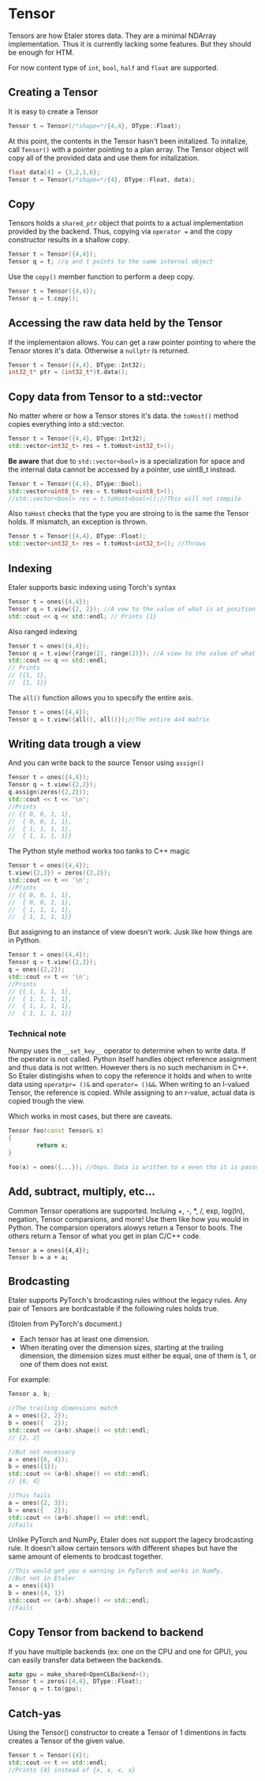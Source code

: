 # Tensor
Tensors are how Etaler stores data. They are a minimal NDArray implementation. Thus it is currently lacking some features. But they should be enough for HTM.

For now content type of `int`, `bool`, `half` and `float` are supported.

## Creating a Tensor

It is easy to create a Tensor

```C++
Tensor t = Tensor(/*shape=*/{4,4}, DType::Float);
```

At this point, the contents in the Tensor hasn't been initalized. To initalize, call `Tensor()` with a pointer pointing to a plan array. The Tensor object will copy all of the provided data and use them for initalization.

```C++
float data[4] = {3,2,1,6};
Tensor t = Tensor(/*shape=*/{4}, DType::Float, data);
```

## Copy
Tensors holds a `shared_ptr` object that points to a actual implementation provided by the backend. Thus, copying via `operator =` and the copy constructor results in a shallow copy.

```C++
Tensor t = Tensor({4,4});
Tensor q = t; //q and t points to the same internal object
```

Use the `copy()` member function to perform a deep copy.
```C++
Tensor t = Tensor({4,4});
Tensor q = t.copy();
```

## Accessing the raw data held by the Tensor
If the implementaion allows. You can get a raw pointer pointing to where the Tensor stores it's data. Otherwise a `nullptr` is returned.

```C++
Tensor t = Tensor({4,4}, DType::Int32);
int32_t* ptr = (int32_t*)t.data();
```

## Copy data from Tensor to a std::vector
No matter where or how a Tensor stores it's data. the `toHost()` method copies everything into a std::vector.

```C++
Tensor t = Tensor({4,4}, DType::Int32);
std::vector<int32_t> res = t.toHost<int32_t>();
```

**Be aware** that due to `std::vector<bool>` is a specialization for space and the internal data cannot be accessed by a pointer, use uint8_t instead.
```C++
Tensor t = Tensor({4,4}, DType::Bool);
std::vector<uint8_t> res = t.toHost<uint8_t>();
//std::vector<bool> res = t.toHost<bool>();//This will not compile
```

Also `toHost` checks that the type you are stroing to is the same the Tensor holds. If mismatch, an exception is thrown.
```C++
Tensor t = Tensor({4,4}, DType::Float);
std::vector<int32_t> res = t.toHost<int32_t>(); //Throws
```

## Indexing
Etaler supports basic indexing using Torch's syntax
```C++
Tensor t = ones({4,4});
Tensor q = t.view({2, 2}); //A vew to the value of what is at position 2,2
std::cout << q << std::endl; // Prints {1}
```

Also ranged indexing
```C++
Tensor t = ones({4,4});
Tensor q = t.view({range(2), range(2)}); //A view to the value of what is at position 2,2
std::cout << q << std::endl;
// Prints
// {{1, 1},
//  {1, 1}}
```

The `all()` function allows you to specsify the entire axis.
```C++
Tensor t = ones({4,4});
Tensor q = t.view({all(), all()});//The entire 4x4 matrix
```

## Writing data trough a view

And you can write back to the source Tensor using `assign()`
```C++
Tensor t = ones({4,4});
Tensor q = t.view({2,2});
q.assign(zeros({2,2}));
std::cout << t << '\n';
//Prints
// {{ 0, 0, 1, 1},
//  { 0, 0, 1, 1},
//  { 1, 1, 1, 1},
//  { 1, 1, 1, 1}}
```

The Python style method works too tanks to C++ magic
```C++
Tensor t = ones({4,4});
t.view({2,2}) = zeros({2,2});
std::cout << t << '\n';
//Prints
// {{ 0, 0, 1, 1},
//  { 0, 0, 1, 1},
//  { 1, 1, 1, 1},
//  { 1, 1, 1, 1}}
```

But assigning to an instance of view doesn't work. Jusk like how things are in Python.
```C++
Tensor t = ones({4,4});
Tensor q = t.view({2,2});
q = ones({2,2});
std::cout << t << '\n';
//Prints
// {{ 1, 1, 1, 1},
//  { 1, 1, 1, 1},
//  { 1, 1, 1, 1},
//  { 1, 1, 1, 1}}
```

### Technical note
Numpy uses the `__set_key__` operator to determine when to write data. If the operator is not called. Python itself handles object reference assignment and thus data is not written.
However thers is no such  mechanism  in C++. So Etaler distingishs when to copy the reference it holds and when to write data using `operatpr= ()&` and `operator= ()&&`. When writing to an l-valued Tensor, the reference is copied. While assigning to an r-value, actual data is copied trough the view.

Which works in most cases, but there are caveats.
```C++
Tensor foo(const Tensor& x)
{
        return x;
}

foo(x) = ones({...}); //Oops. Data is written to x even tho it is passed as const!
```

## Add, subtract, multiply, etc...
Common Tensor operations are supported. Incluing +, -, *, /, exp, log(ln), negation, Tensor comparsions, and more! Use them like how you would in Python. The comparsion operators alowys return a Tensor to bools. The others return a Tensor of what you get in plan C/C++ code.

```
Tensor a = ones({4,4});
Tensor b = a + a;
```

## Brodcasting
Etaler supports PyTorch's brodcasting rules without the legacy rules. Any pair of Tensors are bordcastable if the following rules holds true.

(Stolen from PyTorch's document.)
* Each tensor has at least one dimension.
* When iterating over the dimension sizes, starting at the trailing dimension, the dimension sizes must either be equal, one of them is 1, or one of them does not exist.

For example:
```C++
Tensor a, b;

//The trailing dimensions match
a = ones({2, 2});
b = ones({   2});
std::cout << (a+b).shape() << std::endl;
// {2, 2}

//But not necessary
a = ones({6, 4});
b = ones({1});
std::cout << (a+b).shape() << std::endl;
// {6, 4}

//This fails
a = ones({2, 3});
b = ones({   2});
std::cout << (a+b).shape() << std::endl;
//Fails
```

Unlike PyTorch and NumPy, Etaler does not support the lagecy brodcasting rule. It doesn't allow certain tensors with
 different shapes but have the same amount of elements to brodcast together.

```C++
//This would get you a warning in PyTorch and works in NumPy.
//But not in Etaler
a = ones({4})
b = ones({4, 1})
std::cout << (a+b).shape() << std::endl;
//Fails
```

## Copy Tensor from backend to backend
If you have multiple backends (ex: one on the CPU and one for GPU), you can easily transfer data between the backends.
```C++
auto gpu = make_shared<OpenCLBackend>();
Tensor t = zeros({4,4}, DType::Float);
Tensor q = t.to(gpu);
```

## Catch-yas

Using the Tensor() constructor to create a Tensor of 1 dimentions in facts creates a Tensor of the given value.
```C++
Tensor t = Tensor({4});
std::cout << t << std::endl;
//Prints {4} instead of {x, x, x, x}
```
